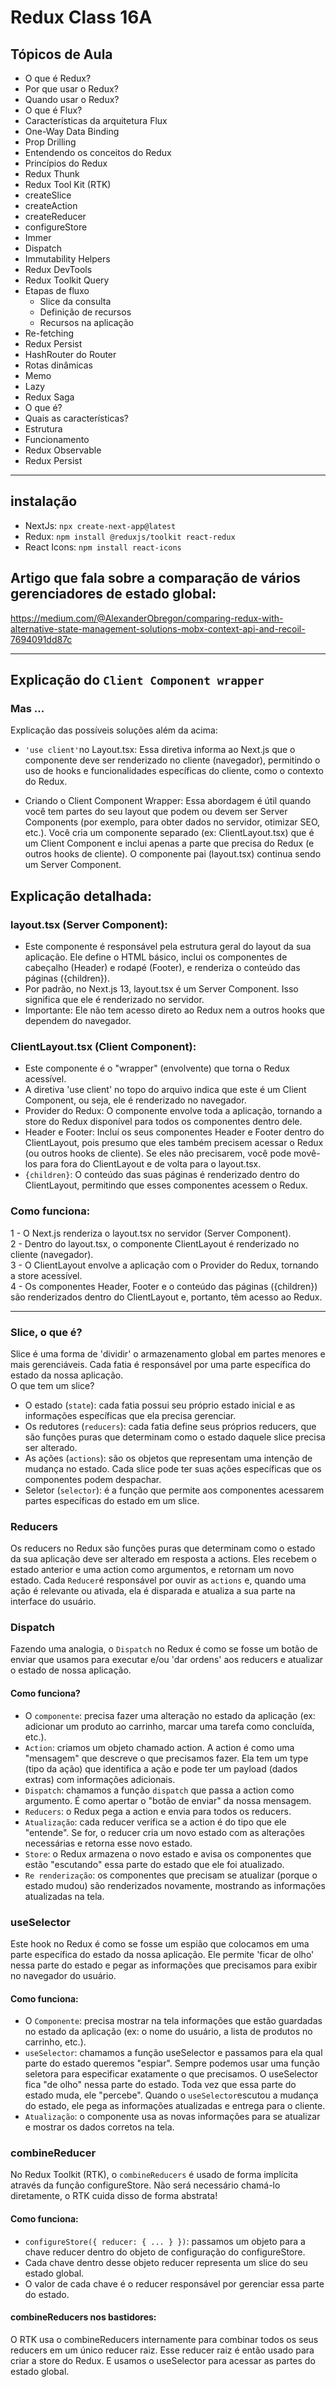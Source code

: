 # Redux Class 16A
## Tópicos de Aula

- O que é Redux?
- Por que usar o Redux?
- Quando usar o Redux?
- O que é Flux?
- Características da arquitetura Flux
- One-Way Data Binding
- Prop Drilling
- Entendendo os conceitos do Redux
- Princípios do Redux
- Redux Thunk
- Redux Tool Kit (RTK)
- createSlice
- createAction
- createReducer
- configureStore 
- Immer
- Dispatch 
- Immutability Helpers
- Redux DevTools
- Redux Toolkit Query
- Etapas de fluxo
   - Slice da consulta
   - Definição de recursos
   - Recursos na aplicação
- Re-fetching
- Redux Persist
- HashRouter do Router
- Rotas dinâmicas
- Memo
- Lazy
- Redux Saga
- O que é?
- Quais as características?
- Estrutura
- Funcionamento
- Redux Observable
- Redux Persist

_______________________________________________________________
## instalação

- NextJs: `npx create-next-app@latest`
- Redux: `npm install @reduxjs/toolkit react-redux`
- React Icons: `npm install react-icons`

## Artigo que fala sobre a comparação de vários gerenciadores de estado global:
https://medium.com/@AlexanderObregon/comparing-redux-with-alternative-state-management-solutions-mobx-context-api-and-recoil-7694091dd87c 

_______________________________________________________________
## Explicação do  `Client Component wrapper`

### Mas ...
Explicação das possíveis soluções além da acima:

- `'use client'`no Layout.tsx:  Essa diretiva informa ao Next.js que o componente deve ser renderizado no cliente (navegador), permitindo o uso de hooks e funcionalidades específicas do cliente, como o contexto do Redux.

- Criando o Client Component Wrapper: Essa abordagem é útil quando você tem partes do seu layout que podem ou devem ser Server Components (por exemplo, para obter dados no servidor, otimizar SEO, etc.). Você cria um componente separado (ex: ClientLayout.tsx) que é um Client Component e inclui apenas a parte que precisa do Redux (e outros hooks de cliente).  O componente pai (layout.tsx) continua sendo um Server Component.

## Explicação detalhada:

### layout.tsx (Server Component): 

- Este componente é responsável pela estrutura geral do layout da sua aplicação. Ele define o HTML básico, inclui os componentes de cabeçalho (Header) e rodapé (Footer), e renderiza o conteúdo das páginas ({children}).
- Por padrão, no Next.js 13, layout.tsx é um Server Component. Isso significa que ele é renderizado no servidor.
- Importante: Ele não tem acesso direto ao Redux nem a outros hooks que dependem do navegador.

### ClientLayout.tsx (Client Component):

- Este componente é o "wrapper" (envolvente) que torna o Redux acessível.
- A diretiva 'use client' no topo do arquivo indica que este é um Client Component, ou seja, ele é renderizado no navegador.
- Provider do Redux: O componente <Provider store={store}> envolve toda a aplicação, tornando a store do Redux disponível para todos os componentes dentro dele.
- Header e Footer: Incluí os seus componentes Header e Footer dentro do ClientLayout, pois presumo que eles também precisem acessar o Redux (ou outros hooks de cliente). Se eles não precisarem, você pode movê-los para fora do ClientLayout e de volta para o layout.tsx.
- `{children}`: O conteúdo das suas páginas é renderizado dentro do ClientLayout, permitindo que esses componentes acessem o Redux.

### Como funciona:

1 - O Next.js renderiza o layout.tsx no servidor (Server Component). <br/>
2 - Dentro do layout.tsx, o componente ClientLayout é renderizado no cliente (navegador). <br/>
3 - O ClientLayout envolve a aplicação com o Provider do Redux, tornando a store acessível. <br/>
4 - Os componentes Header, Footer e o conteúdo das páginas ({children}) são renderizados dentro do ClientLayout e, portanto, têm acesso ao Redux. <br/>

__________________________________________________________________________________________________

### Slice, o que é?

Slice é uma forma de 'dividir' o armazenamento global em partes menores e mais gerenciáveis. Cada fatia é responsável por uma parte específica do estado da nossa aplicação. <br/>
O que tem um slice?
- O estado (`state`): cada fatia possui seu próprio estado inicial e as informações específicas que ela precisa gerenciar.
- Os redutores (`reducers`): cada fatia define seus próprios reducers, que são funções puras que determinam como o estado daquele slice precisa ser alterado.
- As ações (`actions`): são os objetos que representam uma intenção de mudança no estado. Cada slice pode ter suas ações específicas que os componentes podem despachar.
- Seletor (`selector`): é a função que permite aos componentes acessarem partes específicas do estado em um slice.

### Reducers

Os reducers no Redux são funções puras que determinam como o estado da sua aplicação deve ser alterado em resposta a actions. Eles recebem o estado anterior e uma action como argumentos, e retornam um novo estado. Cada `Reducer`é responsável por ouvir as `actions` e, quando uma ação é relevante ou ativada, ela é disparada e atualiza a sua parte na interface do usuário.

### Dispatch

Fazendo uma analogia, o `Dispatch` no Redux é como se fosse um botão de enviar que usamos para executar e/ou 'dar ordens' aos reducers e atualizar o estado de nossa aplicação. <br/>
#### Como funciona?
- O `componente`: precisa fazer uma alteração no estado da aplicação (ex: adicionar um produto ao carrinho, marcar uma tarefa como concluída, etc.).
- `Action`: criamos um objeto chamado action. A action é como uma "mensagem" que descreve o que precisamos fazer. Ela tem um type (tipo da ação) que identifica a ação e pode ter um payload (dados extras) com informações adicionais.
- `Dispatch`: chamamos a função `dispatch` que passa a action como argumento. É como apertar o "botão de enviar" da nossa mensagem.
- `Reducers`: o Redux pega a action e envia para todos os reducers.
- `Atualização`: cada reducer verifica se a action é do tipo que ele "entende". Se for, o reducer cria um novo estado com as alterações necessárias e retorna esse novo estado.
- `Store`: o Redux armazena o novo estado e avisa os componentes que estão "escutando" essa parte do estado que ele foi atualizado.
- `Re renderização`: os componentes que precisam se atualizar (porque o estado mudou) são renderizados novamente, mostrando as informações atualizadas na tela.

### useSelector

Este hook no Redux é como se fosse um espião que colocamos em uma parte específica do estado da nossa aplicação. Ele permite 'ficar de olho' nessa parte do estado e pegar as informações que precisamos para exibir no navegador do usuário.

#### Como funciona:

- O `Componente`: precisa mostrar na tela informações que estão guardadas no estado da aplicação (ex: o nome do usuário, a lista de produtos no carrinho, etc.).
- `useSelector`: chamamos a função useSelector e passamos para ela qual parte do estado queremos "espiar". Sempre podemos usar uma função seletora para especificar exatamente o que precisamos. O useSelector fica "de olho" nessa parte do estado. Toda vez que essa parte do estado muda, ele "percebe". Quando o `useSelector`escutou a mudança do estado, ele pega as informações atualizadas e entrega para o cliente.
- `Atualização`: o componente usa as novas informações para se atualizar e mostrar os dados corretos na tela.


### combineReducer

No Redux Toolkit (RTK), o `combineReducers` é usado de forma implícita através da função configureStore. Não será necessário chamá-lo diretamente, o RTK cuida disso de forma abstrata! 

#### Como funciona:

- `configureStore({ reducer: { ... } })`: passamos um objeto para a chave reducer dentro do objeto de configuração do configureStore.
- Cada chave dentro desse objeto reducer representa um slice do seu estado global.
- O valor de cada chave é o reducer responsável por gerenciar essa parte do estado.

#### combineReducers nos bastidores:

O RTK usa o combineReducers internamente para combinar todos os seus reducers em um único reducer raiz.
Esse reducer raiz é então usado para criar a store do Redux. E usamos o useSelector para acessar as partes do estado global.
